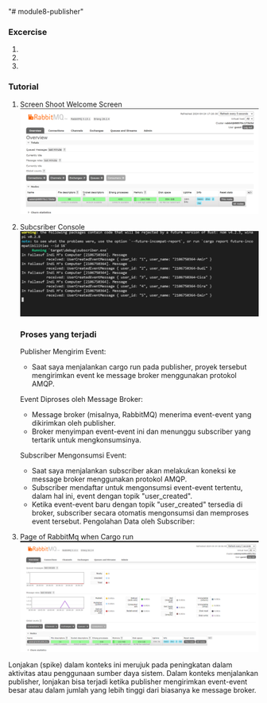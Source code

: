 "# module8-publisher" 
### Excercise
1. 
2. 
3. 

### Tutorial
1. Screen Shoot Welcome Screen
    ![Example Image](/images/welcomepage.png)
2. Subcsriber Console
    ![Subscriber1 Image](/images/subscriber1.png)

    ### Proses yang terjadi
    Publisher Mengirim Event:
    - Saat saya menjalankan cargo run pada publisher, proyek tersebut mengirimkan event ke message broker menggunakan protokol AMQP.

    Event Diproses oleh Message Broker:
    - Message broker (misalnya, RabbitMQ) menerima event-event yang dikirimkan oleh publisher.
    - Broker menyimpan event-event ini dan menunggu subscriber yang tertarik untuk mengkonsumsinya.

    Subscriber Mengonsumsi Event:
    - Saat saya menjalankan subscriber akan melakukan koneksi ke message broker menggunakan protokol AMQP.
    -  Subscriber mendaftar untuk mengonsumsi event-event tertentu, dalam hal ini, event dengan topik "user_created".
    - Ketika event-event baru dengan topik "user_created" tersedia di broker, subscriber secara otomatis mengonsumsi dan memproses event tersebut.
    Pengolahan Data oleh Subscriber:

3. Page of RabbitMq when Cargo run
  ![Subscriber1 Image](/images/rabbitmq.png)

  Lonjakan (spike) dalam konteks ini merujuk pada peningkatan dalam aktivitas atau penggunaan sumber daya sistem. Dalam konteks menjalankan publisher, lonjakan bisa terjadi ketika publisher mengirimkan event-event besar atau dalam jumlah yang lebih tinggi dari biasanya ke message broker.






